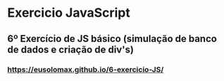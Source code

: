 # Exercicio JavaScript
## 6º Exercício de JS básico (simulação de banco de dados e criação de div's)
### https://eusolomax.github.io/6-exercicio-JS/
